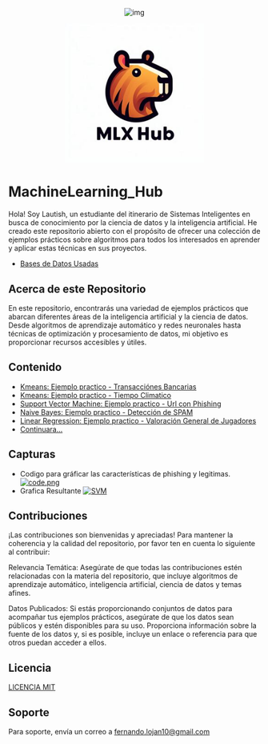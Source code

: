 <p align="center"><img src="https://github.com/DiegoFernandoLojanTN/MachineLearning_Hub/icon.jpg" alt="img" style="width: 55%"></p>
<p align="center"><img src="icon.jpg" alt="img" style="width: 55%"></p>

# MachineLearning_Hub

Hola! Soy Lautish, un estudiante del itinerario de Sistemas Inteligentes en busca de conocimiento por la ciencia de datos y la inteligencia artificial. He creado este repositorio abierto con el propósito de ofrecer una colección de ejemplos prácticos sobre algoritmos para todos los interesados en aprender y aplicar estas técnicas en sus proyectos.

- [Bases de Datos Usadas](https://drive.google.com/drive/folders/1wPPhXu3NSRRjUeEoar-rumZl0KTT7Vnm?usp=drive_link)


## Acerca de este Repositorio

En este repositorio, encontrarás una variedad de ejemplos prácticos que abarcan diferentes áreas de la inteligencia artificial y la ciencia de datos. Desde algoritmos de aprendizaje automático y redes neuronales hasta técnicas de optimización y procesamiento de datos, mi objetivo es proporcionar recursos accesibles y útiles.




## Contenido

 - [Kmeans: Ejemplo practico - Transacciónes Bancarias](https://github.com/DiegoFernandoLojanTN/MachineLearning_Hub/tree/main/KMEANS_TRASACCIONES_FRAUDULENTAS)
 - [Kmeans: Ejemplo practico - Tiempo Climatico](https://github.com/DiegoFernandoLojanTN/MachineLearning_Hub/tree/main/KMEANS_CLUSTERING_CLIMA)
 - [Support Vector Machine: Ejemplo practico - Url con Phishing](https://github.com/DiegoFernandoLojanTN/MachineLearning_Hub/tree/main/SVM_URL_PHISHING)
 - [Naive Bayes: Ejemplo practico - Detección de SPAM](https://github.com/DiegoFernandoLojanTN/MachineLearning_Hub/tree/main/NAIVEBAYES_DETECCION_DE_SPAM)
 - [Linear Regression: Ejemplo practico - Valoración General de Jugadores](https://github.com/DiegoFernandoLojanTN/MachineLearning_Hub/tree/main/LINEARREGRESSION_VALORACIONGENERAL_JUGADORES)
 - [Continuara...]()


## Capturas 
- Codigo para gráficar las características de phishing y legitimas.
[![code.png](https://i.postimg.cc/mDc62Nb5/code.png)](https://postimg.cc/Vr8FKt0q)
- Grafica Resultante
[![SVM](https://i.postimg.cc/gkRFKdbT/imagen-2024-03-07-181844565.png)](https://postimg.cc/crsbspHR)

## Contribuciones
¡Las contribuciones son bienvenidas y apreciadas! Para mantener la coherencia y la calidad del repositorio, por favor ten en cuenta lo siguiente al contribuir:

Relevancia Temática: Asegúrate de que todas las contribuciones estén relacionadas con la materia del repositorio, que incluye algoritmos de aprendizaje automático, inteligencia artificial, ciencia de datos y temas afines.

Datos Publicados: Si estás proporcionando conjuntos de datos para acompañar tus ejemplos prácticos, asegúrate de que los datos sean públicos y estén disponibles para su uso. Proporciona información sobre la fuente de los datos y, si es posible, incluye un enlace o referencia para que otros puedan acceder a ellos.

## Licencia

[LICENCIA MIT](https://github.com/DiegoFernandoLojanTN/MachineLearning_Hub/blob/main/LICENSE)


## Soporte

Para soporte, envía un correo a fernando.lojan10@gmail.com


